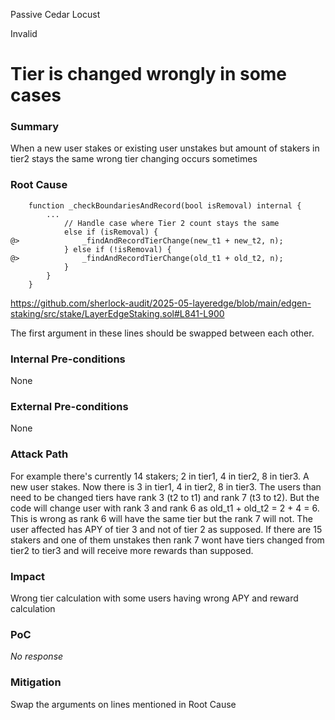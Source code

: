 Passive Cedar Locust

Invalid

# Tier is changed wrongly in some cases

### Summary

When a new user stakes or existing user unstakes but amount of stakers in tier2 stays the same wrong tier changing occurs sometimes

### Root Cause

```solidity
    function _checkBoundariesAndRecord(bool isRemoval) internal {
        ...
            // Handle case where Tier 2 count stays the same
            else if (isRemoval) {
@>              _findAndRecordTierChange(new_t1 + new_t2, n);
            } else if (!isRemoval) {
@>              _findAndRecordTierChange(old_t1 + old_t2, n);
            }
        }
    }
```
https://github.com/sherlock-audit/2025-05-layeredge/blob/main/edgen-staking/src/stake/LayerEdgeStaking.sol#L841-L900

The first argument in these lines should be swapped between each other.

### Internal Pre-conditions

None

### External Pre-conditions

None

### Attack Path

For example there's currently 14 stakers; 2 in tier1, 4 in tier2, 8 in tier3. A new user stakes. Now there is 3 in tier1, 4 in tier2, 8 in tier3. The users than need to be changed tiers have rank 3 (t2 to t1) and rank 7 (t3 to t2). But the code will change user with rank 3  and rank 6 as old_t1 + old_t2 = 2 + 4 = 6. This is wrong as rank 6 will have the same tier but the rank 7 will not. The user affected has APY of tier 3 and not of tier 2 as supposed. If there are 15 stakers and one of them unstakes then rank 7 wont have tiers changed from tier2 to tier3 and will receive more rewards than supposed.

### Impact

Wrong tier calculation with some users having wrong APY and reward calculation

### PoC

_No response_

### Mitigation

Swap the arguments on lines mentioned in Root Cause